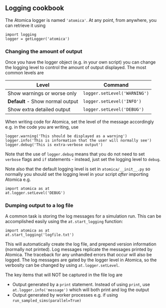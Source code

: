 



## Logging cookbook

The Atomica logger is named `'atomica'`. At any point, from anywhere, you can retrieve it using

	import logging
	logger = getLogger('atomica')

### Changing the amount of output

Once you have the logger object (e.g. in your own script) you can change the logging level to control the amount of output displayed. The most common levels are

Level | Command
--- | ---
Show warnings or worse only | `logger.setLevel('WARNING')`
**Default** - Show normal output | `logger.setLevel('INFO')`
Show extra detailed output | `logger.setLevel('DEBUG')`

When writing code for Atomica, set the level of the message accordingly e.g. in the code you are writing, use

	logger.warning('This should be displayed as a warning')
	logger.info('This is information that the user will normally see')
	logger.debug('This is extra-verbose output')

Note that the use of `logger.debug` means that you do not need to set `verbose` flags and `if` statements - instead, just set the logging level to `debug`.

Note also that the default logging level is set in `atomica/__init__.py` so normally you should set the logging level in your script _after_ importing Atomica e.g.

	import atomica as at
	at.logger.setLevel('DEBUG')

### Dumping output to a log file

A common task is storing the log messages for a simulation run. This can be accomplished easily using the `at.start_logging` function:

    import atomica as at
    at.start_logging('logfile.txt')
   
This will automatically create the log file, and prepend version information (normally not printed). Log messages replicate the messages printed
by Atomica. The traceback for any unhandled errors that occur will also be logged. The log messages are gated by the logger level in Atomica, 
so the verbosity can be changed by using `at.logger.setLevel`.

The key items that will NOT be captured in the file log are

- Output generated by a `print` statement. Instead of using `print`, use
  `at.logger.info('message')` which will both print and log the output
- Output generated by worker processes e.g. if using `run_sampled_sims(parallel=True)`

